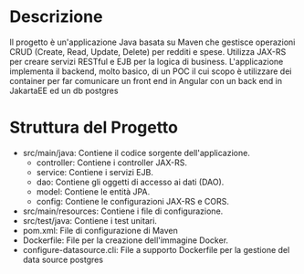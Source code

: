# Descrizione
Il progetto è un'applicazione Java basata su Maven che gestisce operazioni CRUD (Create, Read, Update, Delete) per redditi e spese. 
Utilizza JAX-RS per creare servizi RESTful e EJB per la logica di business.
L'applicazione implementa il backend, molto basico, di un POC il cui scopo è utilizzare dei container per far comunicare un front end in Angular con un back end in JakartaEE ed un db postgres
# Struttura del Progetto
- src/main/java: Contiene il codice sorgente dell'applicazione.
  - controller: Contiene i controller JAX-RS.
  - service: Contiene i servizi EJB.
  - dao: Contiene gli oggetti di accesso ai dati (DAO).
  - model: Contiene le entità JPA.
  - config: Contiene le configurazioni JAX-RS e CORS.
- src/main/resources: Contiene i file di configurazione.
- src/test/java: Contiene i test unitari.
- pom.xml: File di configurazione di Maven
- Dockerfile: File per la creazione dell'immagine Docker.
- configure-datasource.cli: File a supporto Dockerfile per la gestione del data source postgres
